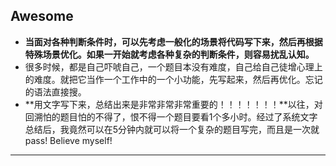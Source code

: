 ## Awesome

- **当面对各种判断条件时，可以先考虑一般化的场景将代码写下来，然后再根据特殊场景优化。如果一开始就考虑各种复杂的判断条件，则容易扰乱认知。**
- 很多时候，都是自己吓唬自己，一个题目本没有难度，自己给自己徒增心理上的难度。就把它当作一个工作中的一个小功能，先写起来，然后再优化。忘记的语法直接搜。
- **用文字写下来，总结出来是非常非常非常重要的！！！！！！！**以往，对回溯怕的题目怕的不得了，恨不得一个题目要看1个多小时。经过了系统文字总结后，我竟然可以在5分钟内就可以将一个复杂的题目写完，而且是一次就pass! Believe myself!

------

